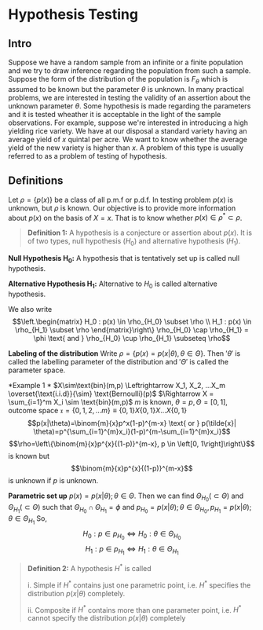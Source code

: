 # Hypothesis Testing 

## Intro 
Suppose we have a random sample from an infinite or a finite population and we try to draw inference regarding the population from such a sample.  Suppose the form of the distribution of the population is $F_\theta$ which is assumed to be known but the parameter $\theta$ is unknown. In many practical problems, we are interested in testing the validity of an assertion about the unknown parameter $\theta$. Some hypothesis is made regarding the parameters and it is tested wheather it is acceptable in the light of the sample observations. For example, suppose we're interested in introducing a high yielding rice variety. We have at our disposal a standard variety having an average yield of $x$ quintal per acre. We want to know whether the average yield of the new variety is higher than $x$. A problem of this type is usually referred to as a problem of testing of hypothesis. 

## Definitions 
Let $\rho = \left\{p(x)\right\}$ be a class of all p.m.f or p.d.f. In testing problem $p(x)$ is unknown, but $\rho$ is known. Our objective is to provide more information about $p(x)$ on the basis of $X = x$. That is to know whether $p(x)\in\rho^*\subset\rho$.

>  **Definition 1:** A hypothesis is a conjecture or assertion about $p(x)$. It is of two types, null hypothesis $(H_0)$ and alternative hypothesis $(H_1)$.

**Null Hypothesis $\mathbf{H_0}$:** A hypothesis that is tentatively set up is called null hypothesis.

**Alternative Hypothesis $\mathbf{H_1}$:** Alternative to $H_0$ is called alternative hypothesis.

We also write $$\left.\begin{matrix}
H_0 : p(x) \in \rho_{H_0} \subset \rho \\ H_1 : p(x) \in \rho_{H_1} \subset \rho
\end{matrix}\right\} \rho_{H_0} \cap \rho_{H_1} = \phi \text{ and } \rho_{H_0} \cup \rho_{H_1} \subseteq \rho$$ 

**Labeling of the distribution** 
Write $\rho = \left\{p(x) = p(x| \theta), \theta \in \Theta \right\}$. Then $'\theta'$ is called the labelling parameter of the distribution and $'\Theta'$ is called the parameter space. 

*Example 1 * 
$X\sim\text{bin}(m,p) \Leftrightarrow X_1, X_2, ...X_m \overset{\text{i.i.d}}{\sim} \text{Bernoulli}(p)$
$\Rightarrow X = \sum_{i=1}^m X_i \sim \text{bin}(m,p)$
$m$ is known, $\theta = p, \Theta = \left[0,1\right]$, outcome space $\mathfrak{x}= \left\{0,1,2,...m\right\}\equiv\left\{0,1\right\}X\left\{0,1\right\}X...X\left\{0,1\right\}$
$$p(x|\theta)=\binom{m}{x}p^x(1-p)^{m-x} \text{ or } p(\tilde{x}|	\theta)=p^{\sum_{i=1}^{m}x_i}(1-p)^{m-\sum_{i=1}^{m}x_i}$$
$$\rho=\left\{\binom{m}{x}p^{x}{(1-p)}^{m-x}, p \in \left[0, 1\right]\right\}$$ is known but $$\binom{m}{x}p^{x}{(1-p)}^{m-x}$$ is unknown if $p$ is unknown.

**Parametric set up**
$p(x)=p(x|\theta); \theta \in \Theta$. Then we can find $\Theta_{H_0}(\subset\Theta)$ and $\Theta_{H_1}(\subset\Theta)$ such that $\Theta_{H_0}\cap \Theta_{H_1}=\phi$ and $p_{H_0} = {p(x|\theta); \theta \in \Theta_{H_0}}, p_{H_1} = {p(x|\theta); \theta \in \Theta_{H_1}}$ 
So,
$$H_0 : p \in p_{H_0} \Leftrightarrow H_0 : \theta \in \Theta_{H_0}$$$$H_1 : p \in p_{H_1} \Leftrightarrow H_1 : \theta \in \Theta_{H_1}$$ 
>  **Definition 2:** A hypothesis $H^*$ is called 
>  
>  i. Simple if $H^*$ contains just one parametric point, i.e. $H^*$ specifies the distribution ${p(x|\theta)}$ completely. 
>  
>  ii. Composite if $H^*$ contains more than one parameter point, i.e. $H^*$ cannot specify the distribution ${p(x|\theta)}$ completely
